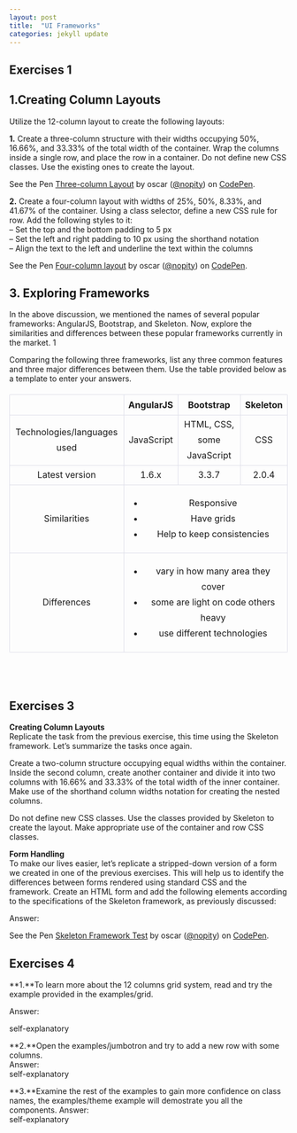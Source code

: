 ```yaml
---
layout: post
title:  "UI Frameworks"
categories: jekyll update
---
```

<style>

table {
    width: 100%;
    border-collapse: collapse;
    border-radius: 2px;
    margin: 20px 0px;
    border-spacing: 0px;

}

thead {
    display: table-row-group;
    vertical-align: middle;
    border-color: inherit;
    text-align: center;
}

tr {
        display: table-row;
    vertical-align: inherit;
    text-align: center;
    border-color: inherit;
}

table th, table td {
    line-height: 28px;
    border-width: 1px;
    border-style: solid;
    border-color: rgb(222, 223, 233);
    border-image: initial;
}
</style>


## **Exercises 1**

## **1.Creating Column Layouts**
Utilize the 12-column layout to create the following layouts:

**1.** Create a three-column structure with their widths occupying 50%, 16.66%, and 33.33% of the total width of the container. Wrap the columns inside a single row, and place the row in a container. Do not define new CSS classes. Use the existing ones to create the layout.<br>

<p data-height="265" data-theme-id="0" data-slug-hash="MpgMXr" data-default-tab="css,result" data-user="nopity" data-embed-version="2" data-pen-title="Three-column Layout" class="codepen">See the Pen <a href="http://codepen.io/nopity/pen/MpgMXr/">Three-column Layout</a> by oscar (<a href="http://codepen.io/nopity">@nopity</a>) on <a href="http://codepen.io">CodePen</a>.</p>
<script async src="https://production-assets.codepen.io/assets/embed/ei.js"></script>


**2.** Create a four-column layout with widths of 25%, 50%, 8.33%, and 41.67% of the container. Using a class selector, define a new CSS rule for row. Add the following styles to it:<br>
– Set the top and the bottom padding to 5 px<br>
– Set the left and right padding to 10 px using the shorthand notation<br>
– Align the text to the left and underline the text within the columns<br>


<p data-height="255" data-theme-id="0" data-slug-hash="ryBEoK" data-default-tab="result" data-user="nopity" data-embed-version="2" data-pen-title="Four-column layout" class="codepen">See the Pen <a href="http://codepen.io/nopity/pen/ryBEoK/">Four-column layout</a> by oscar (<a href="http://codepen.io/nopity">@nopity</a>) on <a href="http://codepen.io">CodePen</a>.</p>
<script async src="https://production-assets.codepen.io/assets/embed/ei.js"></script>


## **3. Exploring Frameworks**
In the above discussion, we mentioned the names of several popular frameworks: AngularJS, Bootstrap, and Skeleton. Now, explore the similarities and differences between these popular frameworks currently in the market. 1

Comparing the following three frameworks, list any three common features and three major differences between them. Use the table provided below as a template to enter your answers.


<table>
<thead>
<tr>
<th><strong></strong></th>
<th><strong>AngularJS</strong></th>
<th><strong>Bootstrap</strong></th>
<th><strong>Skeleton</strong></th>
</tr>
</thead>


<tbody>
<tr>
<td>Technologies/languages used</td>
<td>JavaScript</td>
<td>HTML, CSS, some JavaScript</td>
<td>CSS</td>
</tr>
<tr>
<td>Latest version</td>
<td>1.6.x</td>
<td>3.3.7</td>
<td>2.0.4</td>
</tr>
<tr>
<td>Similarities</td>
<td colspan="3">
<ul>
<li>Responsive</li>
<li>Have grids</li>
<li>Help to keep consistencies</li>
</ul>
</td>
</tr>
<tr>
<td>Differences</td>
<td colspan= "3">
<ul >
<li>vary in how many area they cover</li>
<li>some are light on code others heavy</li>
<li>use different technologies</li>
</ul>
</td>

</tr>
</tbody>

</table>


<br>
<br>

## **Exercises 3**

**Creating Column Layouts**<br>
Replicate the task from the previous exercise, this time using the Skeleton framework. Let’s summarize the tasks once again.

Create a two-column structure occupying equal widths within the container. Inside the second column, create another container and divide it into two columns with 16.66% and 33.33% of the total width of the inner container. Make use of the shorthand column widths notation for creating the nested columns.<br>

Do not define new CSS classes. Use the classes provided by Skeleton to create the layout. Make appropriate use of the container and row CSS classes.<br>

**Form Handling**<br>
To make our lives easier, let’s replicate a stripped-down version of a form we created in one of the previous exercises. This will help us to identify the differences between forms rendered using standard CSS and the framework. Create an HTML form and add the following elements according to the specifications of the Skeleton framework, as previously discussed:


<span class="label label-warning">Answer:</span><br>

<p data-height="655" data-theme-id="0" data-slug-hash="VpYvGg" data-default-tab="result" data-user="nopity" data-embed-version="2" data-pen-title="Skeleton Framework Test" class="codepen">See the Pen <a href="http://codepen.io/nopity/pen/VpYvGg/">Skeleton Framework Test</a> by oscar (<a href="http://codepen.io/nopity">@nopity</a>) on <a href="http://codepen.io">CodePen</a>.</p>
<script async src="https://production-assets.codepen.io/assets/embed/ei.js"></script>






## **Exercises 4**





**1.**To learn more about the 12 columns grid system, read and try the example provided in the examples/grid.<br>


<span class="label label-warning">Answer:</span><br>

 self-explanatory 

**2.**Open the examples/jumbotron and try to add a new row with some columns.<br>
<span class="label label-warning">Answer:</span><br>
 self-explanatory

**3.**Examine the rest of the examples to gain more confidence on class names, the examples/theme example will demostrate you all the components.
<span class="label label-warning">Answer:</span><br>
 self-explanatory 

 
